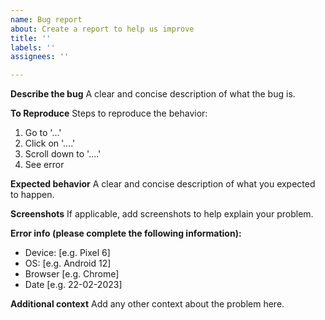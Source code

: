 ```yaml
---
name: Bug report
about: Create a report to help us improve
title: ''
labels: ''
assignees: ''

---
```


**Describe the bug**
A clear and concise description of what the bug is.

**To Reproduce**
Steps to reproduce the behavior:
1. Go to '...'
2. Click on '....'
3. Scroll down to '....'
4. See error

**Expected behavior**
A clear and concise description of what you expected to happen.

**Screenshots**
If applicable, add screenshots to help explain your problem.


**Error info (please complete the following information):**
 - Device: [e.g. Pixel 6]
 - OS: [e.g. Android 12]
 - Browser [e.g. Chrome]
 - Date [e.g. 22-02-2023]

**Additional context**
Add any other context about the problem here.
